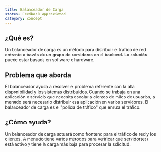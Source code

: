 ```yaml
---
title: Balanceador de Carga
status: Feedback Appreciated
category: concept
---
```


## ¿Qué es?
Un balanceador de carga es un método para distribuir el tráfico de red entrante a través de un grupo de servidores en el backend. La solución puede estar basada en software o hardware.

## Problema que aborda
El balanceador ayuda a resolver el problema referente con la alta disponibilidad y los sistemas distribuidos. Cuando se trabaja en una aplicación o servicio que necesita escalar a cientos de miles de usuarios, a menudo será necesario distribuir esa aplicación en varios servidores. El balanceador de carga es el "policía de tráfico" que enruta el tráfico.

## ¿Cómo ayuda?
Un balanceador de carga actuará como frontend para el tráfico de red y los clientes. A menudo tiene varios métodos para verificar qué servidor(es) está activo y tiene la carga más baja para procesar la solicitud.